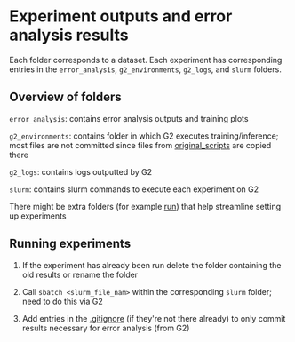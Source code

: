 # Experiment outputs and error analysis results

Each folder corresponds to a dataset. Each experiment has corresponding entries
in the `error_analysis`, `g2_environments`, `g2_logs`, and `slurm` folders.

## Overview of folders

`error_analysis`: contains error analysis outputs and training plots

`g2_environments`: contains folder in which G2 executes training/inference; most
files are not committed since files from [original_scripts](../original_scripts/)
are copied there

`g2_logs`: contains logs outputted by G2

`slurm`: contains slurm commands to execute each experiment on G2

There might be extra folders (for example [run](MUC/run)) that help streamline
setting up experiments

## Running experiments

1. If the experiment has already been run delete the folder containing the old
results or rename the folder

2. Call `sbatch <slurm_file_nam>` within the corresponding `slurm` folder; need
to do this via G2

3. Add entries in the [.gitignore](../.gitignore) (if they're not there already)
to only commit results necessary for error analysis (from G2)